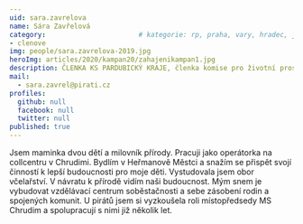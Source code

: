 ```yaml
---
uid: sara.zavrelova
name: Sára Zavřelová  
category:                 		# kategorie: rp, praha, vary, hradec, jmk, senat
- clenove
img: people/sara.zavrelova-2019.jpg
heroImg: articles/2020/kampan20/zahajenikampan1.jpg
description: ČLENKA KS PARDUBICKÝ KRAJE, členka komise pro životní prostředí v Heřmanově Městci
mail:
  - sara.zavrel@pirati.cz
profiles:
  github: null
  facebook: null
  twitter: null
published: true
---
```

Jsem maminka dvou dětí a milovník přírody. Pracuji jako operátorka na collcentru v Chrudimi. Bydlím v Heřmanově Městci a snažím se přispět svojí činností k lepší budoucnosti pro moje děti. Vystudovala jsem obor včelařství. V návratu k přírodě vidím naši budoucnost. Mým snem je vybudovat vzdělávací centrum soběstačnosti a sebe zásobení rodin a spojených komunit. U pirátů jsem si vyzkoušela roli místopředsedy MS Chrudim a spolupracují s nimi již několik let.
